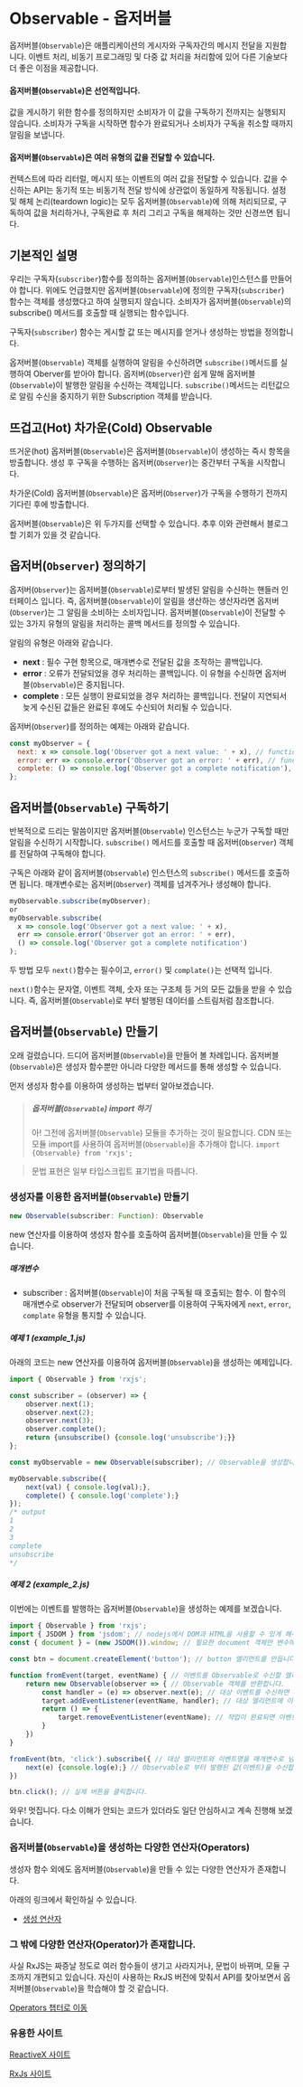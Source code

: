# Observable - 옵저버블
옵저버블(<code>Observable</code>)은 애플리케이션의 게시자와 구독자간의 메시지 전달을 지원합니다.
이벤트 처리, 비동기 프로그래밍 및 다중 값 처리을 처리함에 있어 다른 기술보다 더 좋은 이점을 제공합니다.

#### 옵저버블(<code>Observable</code>)은 선언적입니다.
값을 게시하기 위한 함수를 정의하지만 소비자가 이 값을 구독하기 전까지는 실행되지 않습니다.
소비자가 구독을 시작하면 함수가 완료되거나 소비자가 구독을 취소할 때까지 알림을 보냅니다.

#### 옵저버블(<code>Observable</code>)은 여러 유형의 값을 전달할 수 있습니다.
컨텍스트에 따라 리터럴, 메시지 또는 이벤트의 여러 값을 전달할 수 있습니다.
값을 수신하는 API는 동기적 또는 비동기적 전달 방식에 상관없이 동일하게 작동됩니다.
설정 및 해체 논리(teardown logic)는 모두 옵저버블(<code>Observable</code>)에 의해 처리되므로, 구독하여 값을 처리하거나, 구독완료 후 처리 그리고 구독을 해제하는 것만 신경쓰면 됩니다.

## 기본적인 설명
우리는 구독자(<code>subscriber</code>)함수를 정의하는 옵저버블(<code>Observable</code>)인스턴스를 만들어야 합니다.
위에도 언급했지만 옵저버블(<code>Observable</code>)에 정의한 구독자(<code>subscriber</code>) 함수는 객체를 생성했다고 하여 실행되지 않습니다. 소비자가 옵저버블(<code>Observable</code>)의 subscribe() 메서드를 호출할 때 실행되는 함수입니다.

구독자(<code>subscriber</code>) 함수는 게시할 값 또는 메시지를 얻거나 생성하는 방법을 정의합니다.

옵저버블(<code>Observable</code>) 객체를 실행하여 알림을 수신하려면 <code>subscribe()</code>메서드를 실행하여 Oberver를 받아야 합니다.
옵저버(<code>Observer</code>)란 쉽게 말해 옵저버블(<code>Observable</code>)이 발행한 알림을 수신하는 객체입니다.
<code>subscribe()</code>메서드는 리턴값으로 알림 수신을 중지하기 위한 Subscription 객체를 받습니다.

## 뜨겁고(Hot) 차가운(Cold) Observable
뜨거운(hot) 옵저버블(<code>Observable</code>)은 옵저버블(<code>Observable</code>)이 생성하는 즉시 항목을 방출합니다. 생성 후 구독을 수행하는 옵저버(<code>Observer</code>)는 중간부터 구독을 시작합니다.

차가운(Cold) 옵저버블(<code>Observable</code>)은 옵저버(<code>Observer</code>)가 구독을 수행하기 전까지 기다린 후에 방출합니다.

옵저버블(<code>Observable</code>)은 위 두가지를 선택할 수 있습니다. 추후 이와 관련해서 블로그할 기회가 있을 것 같습니다.

## 옵저버(<code>Observer</code>) 정의하기
옵저버(<code>Observer</code>)는 옵저버블(<code>Observable</code>)로부터 발생된 알림을 수신하는 핸들러 인터페이스 입니다. 즉, 옵저버블(<code>Observable</code>)이 알림을 생산하는 생산자라면 옵저버(<code>Observer</code>)는 그 알림을 소비하는 소비자입니다.
옵저버블(<code>Observable</code>)이 전달할 수 있는 3가지 유형의 알림을 처리하는 콜백 메서드를 정의할 수 있습니다.

알림의 유형은 아래와 같습니다.
* **next** : 필수 구현 항목으로, 매개변수로 전달된 값을 조작하는 콜백입니다.
* **error** : 오류가 전달되었을 경우 처리하는 콜백입니다. 이 유형을 수신하면 옵저버블(<code>Observable</code>)은 중지됩니다.
* **complete** : 모든 실행이 완료되었을 경우 처리하는 콜백입니다. 전달이 지연되서 늦게 수신된 값들은 완료된 후에도 수신되어 처리될 수 있습니다.

옵저버(<code>Observer</code>)를 정의하는 예제는 아래와 같습니다.
```javascript
const myObserver = {
  next: x => console.log('Observer got a next value: ' + x), // function next(x) { console.log('Observer got a next value: ' + x); }
  error: err => console.error('Observer got an error: ' + err), // function error(err) { console.error('Observer got an error: ' + err); }
  complete: () => console.log('Observer got a complete notification'), // function complete() { console.log('Observer got a complete notification'); }
};
```

## 옵저버블(<code>Observable</code>) 구독하기
반복적으로 드리는 말씀이지만 옵저버블(<code>Observable</code>) 인스턴스는 누군가 구독할 때만 알림을 수신하기 시작합니다.
<code>subscribe()</code> 메서드를 호출할 때 옵저버(<code>Observer</code>) 객체를 전달하여 구독해야 합니다.

구독은 아래와 같이 옵저버블(<code>Observable</code>) 인스턴스의 <code>subscribe()</code> 메서드를 호출하면 됩니다.
매개변수로는 옵저버(<code>Observer</code>) 객체를 넘겨주거나 생성해야 합니다.
```javascript
myObservable.subscribe(myObserver);
or
myObservable.subscribe(
  x => console.log('Observer got a next value: ' + x),
  err => console.error('Observer got an error: ' + err),
  () => console.log('Observer got a complete notification')
);
```
두 방법 모두 <code>next()</code>함수는 필수이고, <code>error()</code> 및 <code>complate()</code>는 선택적 입니다.

<code>next()</code>함수는 문자열, 이벤트 객체, 숫자 또는 구조체 등 거의 모든 값들을 받을 수 있습니다.
즉, 옵저버블(<code>Observable</code>)로 부터 발행된 데이터를 스트림처럼 참조합니다.

## 옵저버블(<code>Observable</code>) 만들기
오래 걸렸습니다. 드디어 옵저버블(<code>Observable</code>)을 만들어 볼 차례입니다.
옵저버블(<code>Observable</code>)은 생성자 함수뿐만 아니라 다양한 메서드를 통해 생성할 수 있습니다.

먼저 생성자 함수를 이용하여 생성하는 법부터 알아보겠습니다.

> ##### 옵저버블(<code>Observable</code>) import 하기
> 아! 그전에 옵저버블(<code>Observable</code>) 모듈을 추가하는 것이 필요합니다.
CDN 또는 모듈 import를 사용하여 옵저버블(<code>Observable</code>)을 추가해야 합니다.
> <code>import {Observable} from 'rxjs';</code>

> 문법 표현은 일부 타입스크립트 표기법을 따릅니다.

### 생성자를 이용한 옵저버블(<code>Observable</code>) 만들기
```javascript
new Observable(subscriber: Function): Observable
```
new 연산자를 이용하여 생성자 함수를 호출하여 옵저버블(<code>Observable</code>)을 만들 수 있습니다.

##### 매개변수
* subscriber : 옵저버블(<code>Observable</code>)이 처음 구독될 때 호출되는 함수. 이 함수의 매개변수로 observer가 전달되며 observer를 이용하여 구독자에게 <code>next</code>, <code>error</code>, <code>complate</code> 유형을 통지할 수 있습니다.

##### 예제 1 (example_1.js)
아래의 코드는 new 연산자를 이용하여 옵저버블(<code>Observable</code>)을 생성하는 예제입니다.
```javascript
import { Observable } from 'rxjs';

const subscriber = (observer) => {
    observer.next(1);
    observer.next(2);
    observer.next(3);
    observer.complete();
    return {unsubscribe() {console.log('unsubscribe');}}
};

const myObservable = new Observable(subscriber); // Observable을 생성합니다.

myObservable.subscribe({
    next(val) { console.log(val);},
    complete() { console.log('complete');}
});
/* output
1
2
3
complete
unsubscribe
*/
```

##### 예제 2 (example_2.js)
이번에는 이벤트를 발행하는 옵저버블(<code>Observable</code>)을 생성하는 예제를 보겠습니다.
```javascript
import { Observable } from 'rxjs';
import { JSDOM } from 'jsdom'; // nodejs에서 DOM과 HTML을 사용할 수 있게 해주는 라이브러리입니다.
const { document } = (new JSDOM()).window; // 필요한 document 객체만 변수에 저장합니다.

const btn = document.createElement('button'); // button 엘리먼트를 만듭니다.

function fromEvent(target, eventName) { // 이벤트를 Observable로 수신할 엘리먼트와 수신할 이벤트 이름을 매개변수로 받습니다.
    return new Observable(observer => { // Observable 객체를 반환합니다.
        const handler = (e) => observer.next(e); // 대상 이벤트를 수신하면 Observable에 이벤트를 발행합니다.
        target.addEventListener(eventName, handler); // 대상 엘리먼트에 이벤트를 바인딩합니다.
        return () => {
            target.removeEventListener(eventName); // 작업이 완료되면 이벤트를 언바인딩 합니다.
        }
    })
}

fromEvent(btn, 'click').subscribe({ // 대상 엘리먼트와 이벤트명을 매개변수로 넘긴 후 구독합니다.
    next(e) {console.log(e);} // Observable로 부터 발행된 값(이벤트)을 수신합니다.
})

btn.click(); // 실제 버튼을 클릭합니다.
```
와우! 멋집니다. 다소 이해가 안되는 코드가 있더라도 일단 안심하시고 계속 진행해 보겠습니다.

### 옵저버블(<code>Observable</code>)을 생성하는 다양한 연산자(Operators)
생성자 함수 외에도 옵저버블(<code>Observable</code>)을 만들 수 있는 다양한 연산자가 존재합니다.

아래의 링크에서 확인하실 수 있습니다.
* [생성 연산자](../2_operators/creation)

### 그 밖에 다양한 연산자(Operator)가 존재합니다.
사실 RxJS는 짜증날 정도로 여러 함수들이 생기고 사라지거나, 문법이 바뀌며, 모듈 구조까지 개편되고 있습니다.
자신이 사용하는 RxJS 버전에 맞춰서 API를 찾아보면서 옵저버블(<code>Observable</code>)을 학습해야 할 것 같습니다.

[Operators 챕터로 이동](../2_operators)

### 유용한 사이트
[ReactiveX 사이트](http://reactivex.to)

[RxJs 사이트](http://reactivex.to/rxjs)